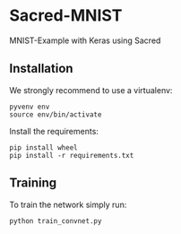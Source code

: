 # Sacred-MNIST
MNIST-Example with Keras using Sacred

## Installation

We strongly recommend to use a virtualenv:

```
pyvenv env
source env/bin/activate
```

Install the requirements:

```
pip install wheel
pip install -r requirements.txt
```

## Training

To train the network simply run:

```
python train_convnet.py
```

